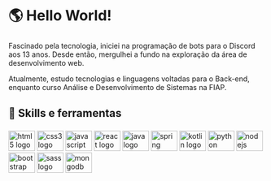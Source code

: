<h1 align="left">🌎 Hello World!</h1>

###

<!-- <img align="right" height="280" src="https://raw.githubusercontent.com/MicaelliMedeiros/micaellimedeiros/master/image/computer-illustration.png"  /> -->

<!-- <div align="left">
  <a href="https://www.linkedin.com/in/npx" target="_blank">
    <img src="https://img.shields.io/static/v1?message=LinkedIn&logo=linkedin&label=&color=0077B5&logoColor=white&labelColor=&style=for-the-badge" height="30" alt="linkedin logo"  />
  </a>
</div> -->

###

<p align="left">Fascinado pela tecnologia, iniciei na programação de bots para o Discord aos 13 anos. Desde então, mergulhei a fundo na exploração da área de desenvolvimento web.

Atualmente, estudo tecnologias e linguagens voltadas para o Back-end, enquanto curso Análise e Desenvolvimento de Sistemas na FIAP.</p>

###

<!-- <h2 align="left">📚 No momento estou estudando</h2>

<span align="left">
  <img src="https://img.shields.io/badge/React-61DAFB?logo=react&logoColor=black&style=for-the-badge" height="40" alt="react logo"  />
</span>

![HTML5](https://img.shields.io/badge/HTML5-E34F26?style=for-the-badge&logo=html5&logoColor=white)
![CSS](https://img.shields.io/badge/CSS3-1572B6?style=for-the-badge&logo=css3&logoColor=white)

 <h2 align="left">🖥️ Tenho interesse em</h2>

<span align="left"> ![Next JS](https://img.shields.io/badge/Next-black?style=for-the-badge&logo=next.js&logoColor=white)
![Node.js](https://img.shields.io/badge/Node.js-43853D?style=for-the-badge&logo=node.js&logoColor=white)
</span> -->

###

<h2 align="left">🔧 Skills e ferramentas</h2>

###

<div align="left">  
  <img src="https://skillicons.dev/icons?i=html" height="40" width="52" alt="html5 logo"  />
  <img src="https://skillicons.dev/icons?i=css" height="40" width="52" alt="css3 logo"  />
  <img src="https://skillicons.dev/icons?i=javascript" height="40" width="52" alt="javascript logo"  />
  <img src="https://skillicons.dev/icons?i=react" height="40" width="52" alt="react logo"  />
  <img src="https://skillicons.dev/icons?i=java" height="40" width="52" alt="java logo"  />
  <img src="https://skillicons.dev/icons?i=spring" height="40" width="52" alt="spring logo"  />
  <img src="https://skillicons.dev/icons?i=kotlin" height="40" width="52" alt="kotlin logo"  />
  <img src="https://skillicons.dev/icons?i=python" height="40" width="52" alt="python logo"  />
  <img src="https://skillicons.dev/icons?i=nodejs" height="40" width="52" alt="nodejs logo"  />
  <img src="https://skillicons.dev/icons?i=bootstrap" height="40" width="52" alt="bootstrap logo"  />
  <img src="https://skillicons.dev/icons?i=sass" height="40" width="52" alt="sass logo"  />
    <img src="https://skillicons.dev/icons?i=mongodb" height="40" width="52" alt="mongodb logo"  />
</div>

###

<!-- <div align="left">
  <img src="https://github-readme-stats.vercel.app/api?username=joaonpx&hide_title=true&hide_rank=true&show_icons=true&include_all_commits=true&count_private=true&disable_animations=false&theme=dark&locale=pt-br&hide_border=true&order=1" height="150" alt="stats graph"  
  <img src="https://github-readme-stats.vercel.app/api/top-langs?username=joaonpx&locale=pt-br&hide_title=false&layout=compact&card_width=320&langs_count=4&theme=dark&hide_border=true&order=2" height="150" alt="languages graph"  />
</div>


###
/> -->
